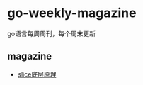 # go-weekly-magazine
go语言每周周刊，每个周末更新

## magazine

  - [slice底层原理](https://github.com/here-Leslie-Lau/go-weekly-magazine/blob/master/blog/go-slice%E5%BA%95%E5%B1%82%E5%8E%9F%E7%90%86.md)
